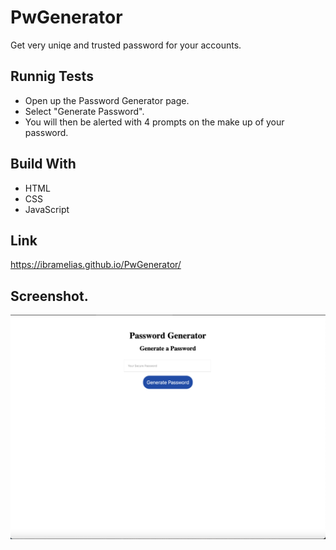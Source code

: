# PwGenerator
Get very uniqe and trusted password for your accounts. 

## Runnig Tests

* Open up the Password Generator page.
* Select "Generate Password".
* You will then be alerted with 4 prompts on the make up of your password.

## Build With
* HTML
* CSS
* JavaScript 

## Link 
https://ibramelias.github.io/PwGenerator/


## Screenshot.
![](assets/img/Screen%20Shot%202020-11-22%20at%209.10.43%20PM.png)


